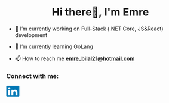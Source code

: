 <h1 align="center">Hi there👋, I'm Emre</h1>

- 🔭 I’m currently working on Full-Stack (.NET Core, JS&React) development

- 🌱 I’m currently learning GoLang

- 📫 How to reach me **emre_bilal21@hotmail.com**

<h3 align="left">Connect with me:</h3>
<p align="left">
<a href="https://linkedin.com/in/emrebilal21" target="_blank"><img align="center" src="https://raw.githubusercontent.com/emrebilal/emrebilal/main/assets/linkedin.svg" alt="emrebilal21" height="30" width="35" /></a>
</p>
